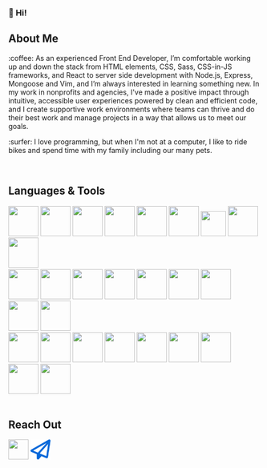 ### 👋 Hi! 


## About Me
<p>:coffee: As an experienced Front End Developer, I’m comfortable working up and down the stack from HTML elements, CSS, Sass, CSS-in-JS frameworks, and React to server side development with Node.js, Express, Mongoose and Vim, and I’m always interested in learning something new. In my work in nonprofits and agencies, I've made a positive impact through intuitive, accessible user experiences powered by clean and efficient code, and I create supportive work environments where teams can thrive and do their best work and manage projects in a way that allows us to meet our goals.</p>
<p>:surfer: I love programming, but when I'm not at a computer, I like to ride bikes and spend time with my family including our many pets. </p>

<br />

## Languages & Tools
<div>
<img src="https://cdn.jsdelivr.net/gh/devicons/devicon/icons/html5/html5-original-wordmark.svg"  width="60" height="60"/>
<img src="https://cdn.jsdelivr.net/gh/devicons/devicon/icons/css3/css3-original-wordmark.svg" width="60" height="60" />
<img src="https://cdn.jsdelivr.net/gh/devicons/devicon/icons/javascript/javascript-original.svg" width="60" height="60" />
<img src="https://cdn.jsdelivr.net/gh/devicons/devicon/icons/typescript/typescript-original.svg" width="60" height="60" />
<img src="https://cdn.jsdelivr.net/gh/devicons/devicon/icons/react/react-original.svg" width="60" height="60"  />
<img src="https://cdn.jsdelivr.net/gh/devicons/devicon/icons/bootstrap/bootstrap-original.svg" width="60" height="60"   />
<img src="https://cdn.jsdelivr.net/gh/devicons/devicon/icons/materialui/materialui-original.svg" width="50" height="50" />
<img src="https://cdn.jsdelivr.net/gh/devicons/devicon/icons/tailwindcss/tailwindcss-plain.svg" width="60" height="60" />
<img src="https://cdn.jsdelivr.net/gh/devicons/devicon/icons/sass/sass-original.svg" width="60" height="60" />
<br />
<img src="https://cdn.jsdelivr.net/gh/devicons/devicon/icons/wordpress/wordpress-plain.svg" width="60" height="60" />
<img src="https://cdn.jsdelivr.net/gh/devicons/devicon/icons/mongodb/mongodb-original.svg" width="60" height="60" />
<img src="https://cdn.jsdelivr.net/gh/devicons/devicon/icons/mysql/mysql-original.svg" width="60" height="60" />
<img src="https://cdn.jsdelivr.net/gh/devicons/devicon/icons/nodejs/nodejs-original.svg" width="60" height="60" />
<img src="https://cdn.jsdelivr.net/gh/devicons/devicon/icons/express/express-original.svg" width="60" height="60" />
<img src="https://cdn.jsdelivr.net/gh/devicons/devicon/icons/php/php-original.svg" width="60" height="60" />
<img src="https://cdn.jsdelivr.net/gh/devicons/devicon/icons/digitalocean/digitalocean-original.svg" width="60" height="60" />
<img src="https://cdn.jsdelivr.net/gh/devicons/devicon/icons/amazonwebservices/amazonwebservices-original.svg" width="60" height="60" />
<img src="https://cdn.jsdelivr.net/gh/devicons/devicon/icons/docker/docker-original.svg" width="60" height="60" />
<br />
<img src="https://cdn.jsdelivr.net/gh/devicons/devicon/icons/git/git-original.svg" width="60" height="60" />
<img src="https://cdn.jsdelivr.net/gh/devicons/devicon/icons/jira/jira-original.svg" width="60" height="60" />
<img src="https://cdn.jsdelivr.net/gh/devicons/devicon/icons/vscode/vscode-original.svg" width="60" height="60" />
<img src="https://cdn.jsdelivr.net/gh/devicons/devicon/icons/vim/vim-original.svg" width="60" height="60" />
<img src="https://cdn.jsdelivr.net/gh/devicons/devicon/icons/bash/bash-original.svg" width="60" height="60" />
<img src="https://cdn.jsdelivr.net/gh/devicons/devicon/icons/linux/linux-original.svg" width="60" height="60" />
<img src="https://cdn.jsdelivr.net/gh/devicons/devicon/icons/figma/figma-original.svg" width="60" height="60" />
<img src="https://cdn.jsdelivr.net/gh/devicons/devicon/icons/illustrator/illustrator-plain.svg" width="60" height="60" />
<img src="https://cdn.jsdelivr.net/gh/devicons/devicon/icons/photoshop/photoshop-plain.svg" width="60" height="60" />
</div>

<br />

## Reach Out
<a href="https://www.linkedin.com/in/caseyconlin/"><img src="https://cdn.jsdelivr.net/gh/devicons/devicon/icons/linkedin/linkedin-original.svg" width="40" height="40" /></a>
<a href="mailto:casey.conlin@gmail.com-"><img src="./email.svg" width="40" height="40" /></a>

          
<!--
**CaseyConlin/CaseyConlin** is a ✨ _special_ ✨ repository because its `README.md` (this file) appears on your GitHub profile.

Here are some ideas to get you started:

- 🔭 I’m currently working on ...
- 🌱 I’m currently learning ...
- 👯 I’m looking to collaborate on ...
- 🤔 I’m looking for help with ...
- 💬 Ask me about ...
- 📫 How to reach me: ...
- 😄 Pronouns: ...
- ⚡ Fun fact: ...
-->
